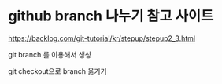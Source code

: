 # github branch 나누기 참고 사이트

https://backlog.com/git-tutorial/kr/stepup/stepup2_3.html

git branch 를 이용해서 생성

git checkout으로 branch 옮기기
